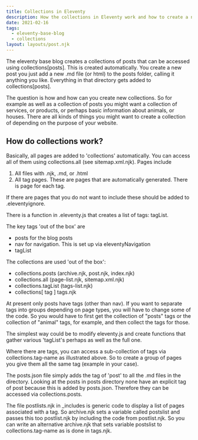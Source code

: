 ```yaml
---
title: Collections in Eleventy 
description: How the collections in Eleventy work and how to create a new set of pages that act like the blog posts but are separate from them.
date: 2021-02-16
tags:
  - eleventy-base-blog
  - collections
layout: layouts/post.njk
---
```

The eleventy base blog creates a collections of posts that can be accessed using collections[posts]. This is created automatically. You create a new post you just add a new .md file (or html) to the posts folder, calling it anything you like. Everything in that directory gets added to collections[posts].

The question is how and how can you create new collections. So for example as well as a collection of posts you might want a collection of services, or products, or perhaps basic information about animals, or houses. There are all kinds of things you might want to create a collection of depending on the purpose of your website.

## How do collections work?

Basically, all pages are added to 'collections' automatically. You can access all of them using collections.all (see sitemap.xml.njk). Pages include

1. All files with .njk, .md, or .html
2. All tag pages. These are pages that are automatically generated. There is page for each tag. 

If there are pages that you do not want to include these should be added to .eleventyignore.

There is a function in .eleventy.js that creates a list of tags: tagList.

The key tags 'out of the box' are 

- posts for the blog posts 
- nav for navigation. This is set up via eleventyNavigation
- tagList

The collections are used 'out of the box':

- collections.posts (archive.njk, post.njk, index.njk)
- collections.all (page-list.njk, sitemap.xml.njk)
- collections.tagList (tags-list.njk)
- collections[ tag ] tags.njk 

At present only posts have tags (other than nav). If you want to separate tags into groups depending on page types, you will have to change some of the code. So you would have to first get the collection of "posts" tags or the collection of "animal" tags, for example, and then collect the tags for those. 

The simplest way could be to modify eleventy.js and create functions that gather various 'tagList's perhaps as well as the full one.

Where there are tags, you can access a sub-collection of tags via collections.tag-name as illustrated above. So to create a group of pages you give them all the same tag (example in your case).

The posts.json file simply adds the tag of 'post' to all the .md files in the directory. Looking at the posts in posts directory none have an explicit tag of post because this is added by posts.json.  Therefore they can be accessed via collections.posts.

The file postlists.njk in _includes is generic code to display a list of pages associated with a tag. So archive.njk sets a variable called postslist and passes this too postlist.njk by including the code from postlist.njk. So you can write an alternative archive.njk that sets variable postslist to collections.tag-name as is done in tags.njk.


